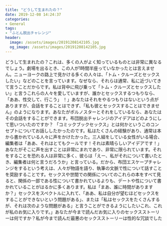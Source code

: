 ```yaml
---
title: "どうして生まれたの？"
date: 2019-12-08 14:24:37
categories:
- General
tags:
- "ふとん脱出チャレンジ"
header:
  image: /assets/images/20191208142105.jpg
  og_image: /assets/images/20191208142105.jpg
---
```


どうして生まれたの？これは、多くの人がよく知っているものとは非常に異なるでしょう。劇場を出るとき、この人が1時間半座っていなかったとは言えません。ニューヨークの路上で見かける多くの人々は、「トム・クルーズとセックスしたい」などのことを言っています。なぜなら、それらは通常、私に近づいてきて言うことだからです。私は背中に飛び乗って「トム・クルーズとセックスしたい」と言うこれらの人々を愛していますが、誰かとセックスするつもりなら、「ああ、性交して、行こう」 ！」あなたはそれをやるつもりはないという点がありますが、会話をすることはできず、「私も彼とセックスすることはできません」のようになります。あなたがポルノスターとそれをしているなら、あなたはその会話をすることができます。布団脱出チャレンジのアイデアはどのようにして思いついたのですか？ 「コミックブックセックス」とは何かというこのコンセプトについてお話ししたかったのです。私はたくさんの経験があり、通常は本から書かれている人々に声をかけたかった。三人組をしている女性がいる場合、編集者は「ああ、それはとてもクールです！それは素晴らしいアイデアです！」あなたがそこに声を出すことは非常にまれであり、非常に限られています。それをすることを恐れる人は非常に多く、彼らは「えー、私がそれについて書いたとき、編集者は何と言うだろうか」と言っている。だから、布団エスケープチャレンジをするという考えは、人々が物語を語り、執筆の文脈で性について話すことを奨励することです。セックスや世間での関係についてのこれらの本をすべて見ると、関係の一部である性について書かれているよりも、デートや性について書かれていることがはるかに多くあります。私は「まあ、誰に時間がありますか？」セックスをスペクトルに入れて、「ああ、私は自分が望むほどセックスをすることができないという問題がある」、または「私はセックスをたくさんするが、それは次のような問題がある」と言うことができるようにしたいこれ、これが私のお気に入りです。」あなたが今まで読んだお気に入りのセックスストーリーは何ですか？私が今まで読んだ最悪のセックスストーリーは性的な冗談でした
